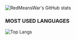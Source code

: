 ![RedMeansWar's GitHub stats](https://github-readme-stats-gold-psi.vercel.app/api?username=RedMeansWar&show_icons=true&theme=tokyonight)
### MOST USED LANGUAGES
![Top Langs](https://github-readme-stats-gold-psi.vercel.app/api/top-langs/?username=RedMeansWar&theme=tokyonight)
